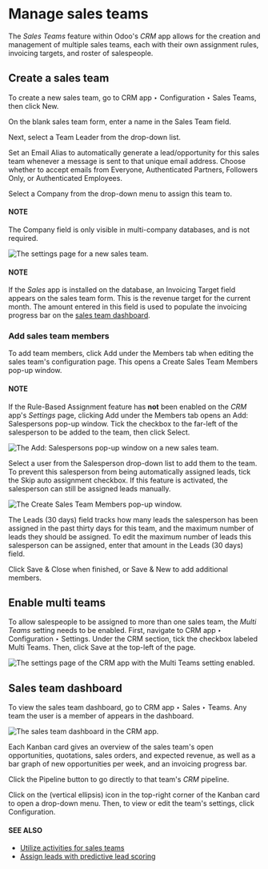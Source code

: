 # Manage sales teams

The *Sales Teams* feature within Odoo's *CRM* app allows for the creation and management of multiple
sales teams, each with their own assignment rules, invoicing targets, and roster of salespeople.

## Create a sales team

To create a new sales team, go to CRM app ‣ Configuration ‣ Sales Teams, then
click New.

On the blank sales team form, enter a name in the Sales Team field.

Next, select a Team Leader from the drop-down list.

Set an Email Alias to automatically generate a lead/opportunity for this sales team
whenever a message is sent to that unique email address. Choose whether to accept emails from
Everyone, Authenticated Partners, Followers Only, or
Authenticated Employees.

Select a Company from the drop-down menu to assign this team to.

#### NOTE
The Company field is only visible in multi-company databases, and is not required.

![The settings page for a new sales team.](applications/sales/crm/pipeline/manage_sales_teams/sales-team-creation.png)

#### NOTE
If the *Sales* app is installed on the database, an Invoicing Target field appears on
the sales team form. This is the revenue target for the current month. The amount entered in this
field is used to populate the invoicing progress bar on the [sales team dashboard](#crm-sales-team-dashboard).

### Add sales team members

To add team members, click Add under the Members tab when editing the sales
team's configuration page. This opens a Create Sales Team Members pop-up window.

#### NOTE
If the Rule-Based Assignment feature has **not** been enabled on the *CRM* app's
*Settings* page, clicking Add under the Members tab opens an
Add: Salespersons pop-up window. Tick the checkbox to the far-left of the
salesperson to be added to the team, then click Select.

![The Add: Salespersons pop-up window on a new sales team.](applications/sales/crm/pipeline/manage_sales_teams/add-salespersons.png)

Select a user from the Salesperson drop-down list to add them to the team. To prevent
this salesperson from being automatically assigned leads, tick the Skip auto assignment
checkbox. If this feature is activated, the salesperson can still be assigned leads manually.

![The Create Sales Team Members pop-up window.](applications/sales/crm/pipeline/manage_sales_teams/create-sales-team-members.png)

The Leads (30 days) field tracks how many leads the salesperson has been assigned in the
past thirty days for this team, and the maximum number of leads they should be assigned. To edit the
maximum number of leads this salesperson can be assigned, enter that amount in the Leads
(30 days) field.

Click Save & Close when finished, or Save & New to add additional members.

## Enable multi teams

To allow salespeople to be assigned to more than one sales team, the *Multi Teams* setting needs to
be enabled. First, navigate to CRM app ‣ Configuration ‣ Settings. Under the
CRM section, tick the checkbox labeled Multi Teams. Then, click
Save at the top-left of the page.

![The settings page of the CRM app with the Multi Teams setting enabled.](applications/sales/crm/pipeline/manage_sales_teams/enable-multi-teams.png)

<a id="crm-sales-team-dashboard"></a>

## Sales team dashboard

To view the sales team dashboard, go to CRM app ‣ Sales ‣ Teams. Any team the
user is a member of appears in the dashboard.

![The sales team dashboard in the CRM app.](applications/sales/crm/pipeline/manage_sales_teams/sales-teams-dashboard.png)

Each Kanban card gives an overview of the sales team's open opportunities, quotations, sales orders,
and expected revenue, as well as a bar graph of new opportunities per week, and an invoicing
progress bar.

Click the Pipeline button to go directly to that team's *CRM* pipeline.

Click on the <i class="fa fa-ellipsis-v"></i> (vertical ellipsis) icon in the top-right corner of
the Kanban card to open a drop-down menu. Then, to view or edit the team's settings, click
Configuration.

#### SEE ALSO
- [Utilize activities for sales teams](../optimize/utilize_activities.md)
- [Assign leads with predictive lead scoring](../track_leads/lead_scoring.md)
